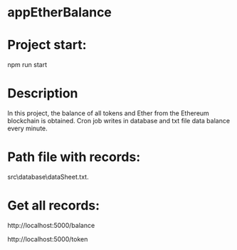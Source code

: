# appEtherBalance

# Project start:
npm run start

# Description 
In this project, the balance of all tokens and Ether from the Ethereum blockchain is obtained.
Cron job writes in database and txt file data balance every minute.


# Path file with records:
src\database\dataSheet.txt.


# Get all records: 
http://localhost:5000/balance

http://localhost:5000/token
